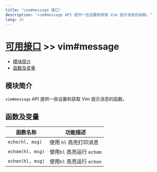 ```yaml
---
title: "vim#message 接口"
description: "vim#message API 提供一些设置和获取 Vim 提示消息的函数。"
lang: zh
---
```


# [可用接口](../../) >> vim#message

<!-- vim-markdown-toc GFM -->

- [模块简介](#模块简介)
- [函数及变量](#函数及变量)

<!-- vim-markdown-toc -->

## 模块简介

`vim#message` API 提供一些设置和获取 Vim 提示消息的函数。

## 函数及变量

| 函数名称         | 功能描述                  |
| ---------------- | ------------------------- |
| `echo(hl, msg)`  | 使用 `hl` 高亮打印消息    |
| `echom(hl, msg)` | 使用`hl` 高亮运行 `echom` |
| `echon(hl, msg)` | 使用`hl` 高亮运行 `echon` |
